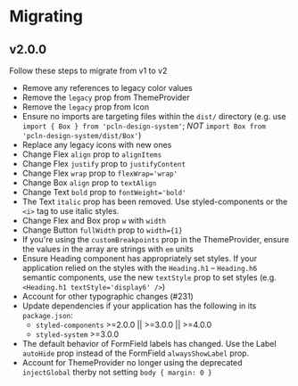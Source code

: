 
# Migrating

## v2.0.0

Follow these steps to migrate from v1 to v2

- Remove any references to legacy color values
- Remove the `legacy` prop from ThemeProvider
- Remove the `legacy` prop from Icon
- Ensure no imports are targeting files within the `dist/` directory (e.g. use `import { Box } from 'pcln-design-system'`; *NOT* `import Box from 'pcln-design-system/dist/Box'`)
- Replace any legacy icons with new ones
- Change Flex `align` prop to `alignItems`
- Change Flex `justify` prop to `justifyContent`
- Change Flex `wrap` prop to `flexWrap='wrap'`
- Change Box `align` prop to `textAlign`
- Change Text `bold` prop to `fontWeight='bold'`
- The Text `italic` prop has been removed. Use styled-components or the `<i>` tag to use italic styles.
- Change Flex and Box prop `w` with `width`
- Change Button `fullWidth` prop to `width={1}`
- If you're using the `customBreakpoints` prop in the ThemeProvider, ensure the values in the array are strings with `em` units
- Ensure Heading component has appropriately set styles. If your application relied on the styles with the `Heading.h1` – `Heading.h6` semantic components, use the new `textStyle` prop to set styles (e.g. `<Heading.h1 textStyle='display6' />`)
- Account for other typographic changes (#231)
- Update dependencies if your application has the following in its `package.json`:
  - `styled-components` >=2.0.0 || >=3.0.0 || >=4.0.0
  - `styled-system` >=3.0.0
- The default behavior of FormField labels has changed. Use the Label `autoHide` prop instead of the FormField `alwaysShowLabel` prop.
- Account for ThemeProvider no longer using the deprecated `injectGlobal` therby not setting `body { margin: 0 }`
